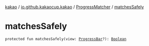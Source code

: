 [kakao](../../index.md) / [io.github.kakaocup.kakao](../index.md) / [ProgressMatcher](index.md) / [matchesSafely](./matches-safely.md)

# matchesSafely

`protected fun matchesSafely(view: `[`ProgressBar`](https://developer.android.com/reference/android/widget/ProgressBar.html)`?): `[`Boolean`](https://kotlinlang.org/api/latest/jvm/stdlib/kotlin/-boolean/index.html)
